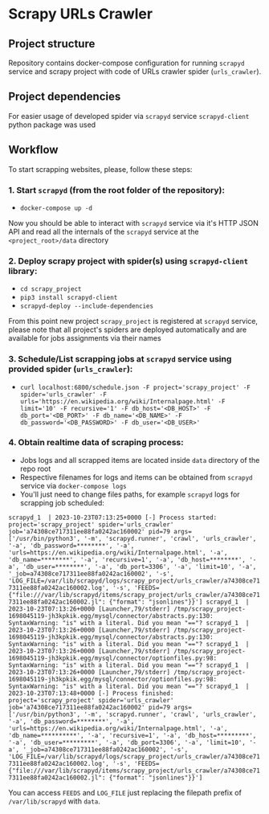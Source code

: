 # Scrapy URLs Crawler

## Project structure
Repository contains docker-compose configuration for running `scrapyd` service
and scrapy project with code of URLs crawler spider (`urls_crawler`).

## Project dependencies
For easier usage of developed spider via `scrapyd` service `scrapyd-client` python package was used

## Workflow
To start scrapping websites, please, follow these steps:

### 1. Start `scrapyd` (from the root folder of the repository):
- `docker-compose up -d`

Now you should be able to interact with `scrapyd` service via it's HTTP JSON API
and read all the internals of the `scrapyd` service at the `<project_root>/data` directory

### 2. Deploy scrapy project with spider(s) using `scrapyd-client` library:
- `cd scrapy_project`
- `pip3 install scrapyd-client`
- `scrapyd-deploy --include-dependencies`

From this point new project `scrapy_project` is registered at `scrapyd` service,
please note that all project's spiders are deployed automatically and are available for jobs assignments via their names

### 3. Schedule/List scrapping jobs at `scrapyd` service using provided spider (`urls_crawler`):
- `curl localhost:6800/schedule.json -F project='scrapy_project' -F spider='urls_crawler' -F urls='https://en.wikipedia.org/wiki/Internalpage.html' -F limit='10' -F recursive='1' -F db_host='<DB_HOST>' -F db_port='<DB_PORT>' -F db_name='<DB_NAME>' -F db_password='<DB_PASSWORD>' -F db_user='<DB_USER>'`

### 4. Obtain realtime data of scraping process:
- Jobs logs and all scrapped items are located inside `data` directory of the repo root
- Respective filenames for logs and items can be obtained from `scrapyd` service via `docker-compose logs`
- You'll just need to change files paths, for example `scrapyd` logs for scrapping job scheduled:

`scrapyd_1  | 2023-10-23T07:13:25+0000 [-] Process started:  project='scrapy_project' spider='urls_crawler' job='a74308ce717311ee88fa0242ac160002' pid=79 args=['/usr/bin/python3', '-m', 'scrapyd.runner', 'crawl', 'urls_crawler', '-a', 'db_password=********', '-a', 'urls=https://en.wikipedia.org/wiki/Internalpage.html', '-a', 'db_name=********', '-a', 'recursive=1', '-a', 'db_host=********', '-a', 'db_user=********', '-a', 'db_port=3306', '-a', 'limit=10', '-a', '_job=a74308ce717311ee88fa0242ac160002', '-s', 'LOG_FILE=/var/lib/scrapyd/logs/scrapy_project/urls_crawler/a74308ce717311ee88fa0242ac160002.log', '-s', 'FEEDS={"file:///var/lib/scrapyd/items/scrapy_project/urls_crawler/a74308ce717311ee88fa0242ac160002.jl": {"format": "jsonlines"}}']
scrapyd_1  | 2023-10-23T07:13:26+0000 [Launcher,79/stderr] /tmp/scrapy_project-1698045119-jh3kpkik.egg/mysql/connector/abstracts.py:130: SyntaxWarning: "is" with a literal. Did you mean "=="?
scrapyd_1  | 2023-10-23T07:13:26+0000 [Launcher,79/stderr] /tmp/scrapy_project-1698045119-jh3kpkik.egg/mysql/connector/abstracts.py:130: SyntaxWarning: "is" with a literal. Did you mean "=="?
scrapyd_1  | 2023-10-23T07:13:26+0000 [Launcher,79/stderr] /tmp/scrapy_project-1698045119-jh3kpkik.egg/mysql/connector/optionfiles.py:98: SyntaxWarning: "is" with a literal. Did you mean "=="?
scrapyd_1  | 2023-10-23T07:13:26+0000 [Launcher,79/stderr] /tmp/scrapy_project-1698045119-jh3kpkik.egg/mysql/connector/optionfiles.py:98: SyntaxWarning: "is" with a literal. Did you mean "=="?
scrapyd_1  | 2023-10-23T07:13:48+0000 [-] Process finished:  project='scrapy_project' spider='urls_crawler' job='a74308ce717311ee88fa0242ac160002' pid=79 args=['/usr/bin/python3', '-m', 'scrapyd.runner', 'crawl', 'urls_crawler', '-a', 'db_password=********', '-a', 'urls=https://en.wikipedia.org/wiki/Internalpage.html', '-a', 'db_name=**********', '-a', 'recursive=1', '-a', 'db_host=*********', '-a', 'db_user=*********', '-a', 'db_port=3306', '-a', 'limit=10', '-a', '_job=a74308ce717311ee88fa0242ac160002', '-s', 'LOG_FILE=/var/lib/scrapyd/logs/scrapy_project/urls_crawler/a74308ce717311ee88fa0242ac160002.log', '-s', 'FEEDS={"file:///var/lib/scrapyd/items/scrapy_project/urls_crawler/a74308ce717311ee88fa0242ac160002.jl": {"format": "jsonlines"}}']`

You can access `FEEDS` and `LOG_FILE` just replacing the filepath prefix of `/var/lib/scrapyd` with `data`.